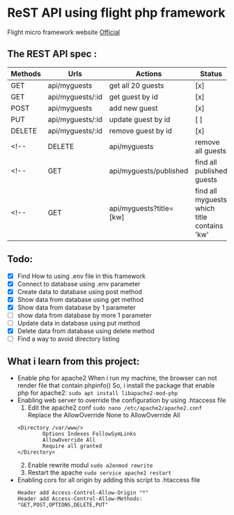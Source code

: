 # ReST API using  flight php framework

Flight micro framework website [Official](https://flightphp.com/)

## The REST API spec :

| Methods  | Urls | Actions | Status |
| ------------- | ------------- | ------------- | ------------- | 
| GET | api/myguests | get all 20 guests | [x] |
| GET | api/myguests/:id | get guest by id | [x] |
| POST | api/myguests | add new guest | [x] |
| PUT | api/myguests/:id | update guest by id | [ ] |
| DELETE | api/myguests/:id | remove guest by id | [x] |
<!-- | DELETE | api/myguests | remove all guests | [ ] | -->
<!-- | GET | api/myguests/published | find all published guests | [ ] | -->
<!-- | GET | api/myguests?title=[kw] | find all myguests which title contains 'kw' | -->

## Todo:
- [x] Find How to using .env file in this framework
- [x] Connect to database using .env parameter
- [x] Create data to database using post method
- [x] Show data from database using get method
- [x] Show data from database by 1 parameter
- [ ] show data from database by more 1 parameter
- [ ] Update data in database using put method
- [x] Delete data from database using delete method
- [ ] Find a way to avoid directory listing

## What i learn from this project:
- Enable php for apache2
  When i run my machine, the browser can not render file that contain phpinfo()
  So, i install the package that enable php for apache2:
  `sudo apt install libapache2-mod-php`
- Enabling web server to override the configuration by using .htaccess file
  1. Edit the apache2 conf
    `sudo nano /etc/apache2/apache2.conf`
    Replace the AllowOverride None to AllowOverride All
    ```
    <Directory /var/www/>
            Options Indexes FollowSymLinks
            AllowOverride All
            Require all granted
    </Directory>
    ```
  2. Enable rewrite modul `sudo a2enmod rewrite` 
  3. Restart the apache `sudo service apache2 restart`
- Enabling cors for all origin by adding this script to .htaccess file
  ```
  Header add Access-Control-Allow-Origin "*"
  Header add Access-Control-Allow-Methods: "GET,POST,OPTIONS,DELETE,PUT"
  ```

